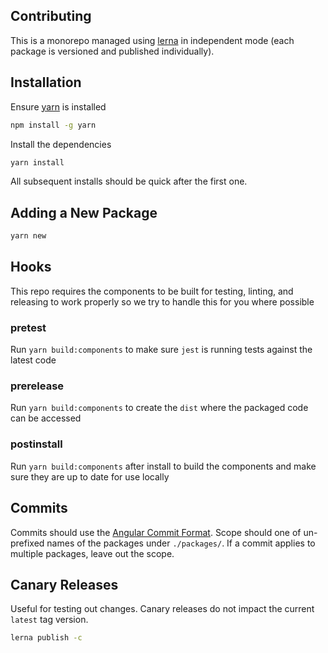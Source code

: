 ## Contributing

This is a monorepo managed using [lerna](https://github.com/lerna/lerna) in independent mode (each package is versioned and published individually).

## Installation

Ensure [yarn](https://yarnpkg.com/lang/en/) is installed

```bash
npm install -g yarn
```

Install the dependencies

```bash
yarn install
```

All subsequent installs should be quick after the first one.

## Adding a New Package

```bash
yarn new
```

## Hooks

This repo requires the components to be built for testing, linting, and releasing to work properly so we try to handle this for you where possible

### pretest

Run `yarn build:components` to make sure `jest` is running tests against the latest code

### prerelease

Run `yarn build:components` to create the `dist` where the packaged code can be accessed

### postinstall

Run `yarn build:components` after install to build the components and make sure they are up to date for use locally

## Commits

Commits should use the [Angular Commit Format](https://github.com/angular/angular/blob/master/CONTRIBUTING.md#type). Scope should one of un-prefixed names of the packages under `./packages/`. If a commit applies to multiple packages, leave out the scope.

## Canary Releases

Useful for testing out changes. Canary releases do not impact the current `latest` tag version.

```bash
lerna publish -c
```
